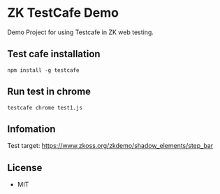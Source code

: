 # ZK TestCafe Demo
Demo Project for using Testcafe in ZK web testing.

## Test cafe installation
```
npm install -g testcafe
```

## Run test in chrome
```
testcafe chrome test1.js
```

## Infomation
Test target: https://www.zkoss.org/zkdemo/shadow_elements/step_bar

## License
* MIT
